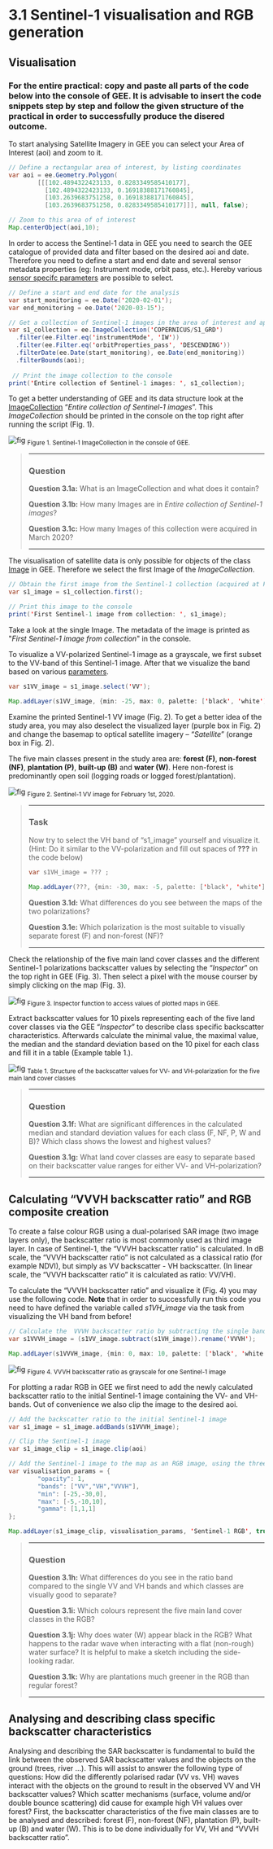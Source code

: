 # 3.1	Sentinel-1 visualisation and RGB generation
## Visualisation
### For the entire practical: copy and paste all parts of the code below into the console of GEE. It is advisable to insert the code snippets step by step and follow the given structure of the practical in order to successfully produce the disered outcome.

To start analysing Satellite Imagery in GEE you can select your Area of Interest (aoi) and zoom to it.

```java
// Define a rectangular area of interest, by listing coordinates
var aoi = ee.Geometry.Polygon(
        [[[102.4894322423133, 0.8283349585410177],
          [102.4894322423133, 0.16918388171760845],
          [103.2639683751258, 0.16918388171760845],
          [103.2639683751258, 0.8283349585410177]]], null, false);

// Zoom to this area of of interest
Map.centerObject(aoi,10);
```
In order to access the Sentinel-1 data in GEE you need to search the GEE catalogue of provided data and filter based on the desired aoi and date. Therefore you need to define a start and end date and several sensor metadata properties (eg: Instrument mode, orbit pass, etc.). Hereby various [sensor specifc parameters](https://developers.google.com/earth-engine/sentinel1) are possible to select.

```java
// Define a start and end date for the analysis
var start_monitoring = ee.Date('2020-02-01');
var end_monitoring = ee.Date('2020-03-15');

// Get a collection of Sentinel-1 images in the area of interest and apply some filters
var s1_collection = ee.ImageCollection('COPERNICUS/S1_GRD')
  .filter(ee.Filter.eq('instrumentMode', 'IW'))
  .filter(ee.Filter.eq('orbitProperties_pass', 'DESCENDING'))
  .filterDate(ee.Date(start_monitoring), ee.Date(end_monitoring))
  .filterBounds(aoi);
  
 // Print the image collection to the console
print('Entire collection of Sentinel-1 images: ', s1_collection);
```

To get a better understanding of GEE and its data structure look at the [ImageCollection](https://developers.google.com/earth-engine/ic_creating) “_Entire collection of Sentinel-1 images_”. This _ImageCollection_ should be printed in the console on the top right after running the script (Fig. 1).

![fig](/figures/figure_04.png)
<sub>Figure 1. Sentinel-1 ImageCollection in the console of GEE. </sub>

> ___
> ### Question
> __Question 3.1a:__ What is an ImageCollection and what does it contain? 
> 
> __Question 3.1b:__ How many Images are in _Entire collection of Sentinel-1 images_?
> 
> __Question 3.1c:__ How many Images of this collection were acquired in March 2020?
> ___

The visualisation of satellite data is only possible for objects of the class [Image](https://developers.google.com/earth-engine/image_overview) in GEE. Therefore we select the first Image of the _ImageCollection_. 

```java
// Obtain the first image from the Sentinel-1 collection (acquired at February 1st, 2020)
var s1_image = s1_collection.first();

// Print this image to the console
print('First Sentinel-1 image from collection: ', s1_image);
```
Take a look at the single Image. The metadata of the image is printed as "_First Sentinel-1 image from collection_" in the console.

To visualize a VV-polarized Sentinel-1 image as a grayscale, we first subset to the VV-band of this Sentinel-1 image. After that we visualize the band based on various [parameters](https://developers.google.com/earth-engine/image_visualization).

```java
var s1VV_image = s1_image.select('VV');

Map.addLayer(s1VV_image, {min: -25, max: 0, palette: ['black', 'white']}, 'Sentinel-1 VV image', true);
```

Examine the printed Sentinel-1 VV image (Fig. 2). To get a better idea of the study area, you may also deselect the visualized layer (purple box in Fig. 2) and change the basemap to optical satellite imagery – “_Satellite_” (orange box in Fig. 2). 

The five main classes present in the study area are: __forest (F)__, __non-forest (NF)__, __plantation (P)__, __built-up (B)__ and __water (W)__. Here non-forest is predominantly open soil (logging roads or logged forest/plantation). 

![fig](/figures/figure_05.png)
<sub>Figure 2. Sentinel-1 VV image for February 1st, 2020. </sub>

> ___
> ### Task
> Now try to select the VH band of “s1_image” yourself and visualize it.
> (Hint: Do it similar to the VV-polarization and fill out spaces of __???__ in the code below)
>
> ```java
> var s1VH_image = ??? ;
> 
> Map.addLayer(???, {min: -30, max: -5, palette: ['black', 'white']}, 'Sentinel-1 VH image', true);
> ```
> __Question 3.1d:__ What differences do you see between the maps of the two polarizations?
> 
> __Question 3.1e:__ Which polarization is the most suitable to visually separate forest (F) and non-forest (NF)? 
> ___

Check the relationship of the five main land cover classes and the different Sentinel-1 polarizations backscatter values by selecting the “_Inspector_” on the top right in GEE (Fig. 3). Then select a pixel with the mouse courser by simply clicking on the map (Fig. 3).

![fig](/figures/figure_06.png)
<sub>Figure 3. Inspector function to access values of plotted maps in GEE. </sub>

Extract backscatter values for 10 pixels representing each of the five land cover classes via the GEE “_Inspector_” to describe class specific backscatter characteristics. Afterwards calculate the minimal value, the maximal value, the median and the standard deviation based on the 10 pixel for each class and fill it in a table (Example table 1.).

![fig](/figures/table_01.PNG)
<sub> Table 1. Structure of the backscatter values for VV- and VH-polarization for the five main land cover classes </sub>

> ___
> ### Question
> 
> __Question 3.1f:__ What are significant differences in the calculated median and standard deviation values for each class (F, NF, P, W and B)? Which class shows the lowest and highest values?
> 
> __Question 3.1g:__ What land cover classes are easy to separate based on their backscatter value ranges for either VV- and VH-polarization?
> ___

## Calculating “VVVH backscatter ratio” and RGB composite creation

To create a false colour RGB using a dual-polarised SAR image (two image layers only), the backscatter ratio is most commonly used as third image layer. In case of Sentinel-1, the “VVVH backscatter ratio” is calculated.
In dB scale, the “VVVH backscatter ratio” is not calculated as a classical ratio (for example NDVI), but simply as VV backscatter - VH backscatter. (In linear scale, the “VVVH backscatter ratio” it is calculated as ratio: VV/VH).

To calculate the “VVVH backscatter ratio” and visualize it (Fig. 4) you may use the following code. 
__Note__ that in order to successfully run this code you need to have defined the variable called _s1VH_image_ via the task from visualizing the VH band from before!

```java
// Calculate the  VVVH backscatter ratio by subtracting the single bands of VV and VH
var s1VVVH_image = (s1VV_image.subtract(s1VH_image)).rename('VVVH');

Map.addLayer(s1VVVH_image, {min: 0, max: 10, palette: ['black', 'white']}, 'Sentinel-1 VVVH image', true);
```

![fig](/figures/figure_07.png)
<sub> Figure 4. VVVH backscatter ratio as grayscale for one Sentinel-1 image </sub>

For plotting a radar RGB in GEE we first need to add the newly calculated backscatter ratio to the initial Sentinel-1 image containing the VV- and VH-bands. Out of convenience we also clip the image to the desired aoi.

```java
// Add the backscatter ratio to the initial Sentinel-1 image
var s1_image = s1_image.addBands(s1VVVH_image);

// Clip the Sentinel-1 image
var s1_image_clip = s1_image.clip(aoi)

// Add the Sentinel-1 image to the map as an RGB image, using the three bands VV, VH and VV/VH
var visualisation_params = {
        "opacity": 1,
        "bands": ["VV","VH","VVVH"],
        "min": [-25,-30,0],
        "max": [-5,-10,10],
        "gamma": [1,1,1]
};

Map.addLayer(s1_image_clip, visualisation_params, 'Sentinel-1 RGB', true)
```
> ___
> ### Question
> __Question 3.1h:__ What differences do you see in the ratio band compared to the single VV and VH bands and which classes are visually good to separate?
>
> __Question 3.1i:__ Which colours represent the five main land cover classes in the RGB?
>
>__Question 3.1j:__ Why does water (W) appear black in the RGB? What happens to the radar wave when interacting with a flat (non-rough) water surface? It is helpful to make a sketch including the side-looking radar.
>
>__Question 3.1k:__ Why are plantations much greener in the RGB than regular forest?
> ___

## Analysing and describing class specific backscatter characteristics
Analysing and describing the SAR backscatter is fundamental to build the link between the observed SAR backscatter values and the objects on the ground (trees, river ...). This will assist to answer the following type of questions: How did the differently polarised radar (VV vs. VH) waves interact with the objects on the ground to result in the observed VV and VH backscatter values? Which scatter mechanisms (surface, volume and/or double bounce scattering) did cause for example high VH values over forest? 
First, the backscatter characteristics of the five main classes are to be analysed and described: forest (F), non-forest (NF), plantation (P), built-up (B) and water (W). This is to be done individually for VV, VH and “VVVH backscatter ratio”. 
